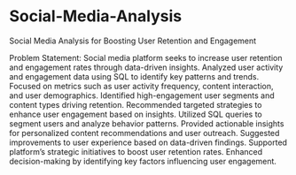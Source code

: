 # Social-Media-Analysis

Social Media Analysis for Boosting User Retention and Engagement

Problem Statement: Social media platform seeks to increase user retention and engagement rates through data-driven insights. Analyzed user activity and engagement data using SQL to identify key patterns and trends. Focused on metrics such as user activity frequency, content interaction, and user demographics. Identified high-engagement user segments and content types driving retention. Recommended targeted strategies to enhance user engagement based on insights. Utilized SQL queries to segment users and analyze behavior patterns. Provided actionable insights for personalized content recommendations and user outreach. Suggested improvements to user experience based on data-driven findings. Supported platform’s strategic initiatives to boost user retention rates. Enhanced decision-making by identifying key factors influencing user engagement.
